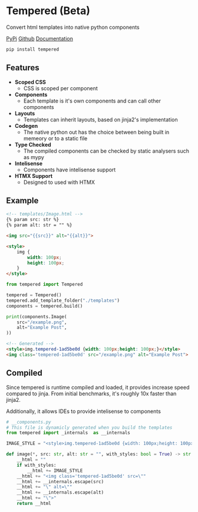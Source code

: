 # Tempered (Beta)

Convert html templates into native python components

[PyPi](https://pypi.org/project/tempered)
[Github](https://github.com/Ben-Brady/tempered)
[Documentation](https://github.com/Ben-Brady/tempered/blob/main/DOCUMENTATION.md)

```python
pip install tempered
```

## Features

- **Scoped CSS**
  - CSS is scoped per component
- **Components**
  - Each template is it's own components and can call other components
- **Layouts**
  - Templates can inherit layouts, based on jinja2's implementation
- **Codegen**
  - The native python out has the choice between being built in memeory or to a static file
- **Type Checked**
  - The compiled components can be checked by static analysers such as mypy
- **Intelisense**
  - Components have intelisense support
- **HTMX Support**
  - Designed to used with HTMX

## Example

```html
<!-- templates/Image.html -->
{% param src: str %}
{% param alt: str = "" %}

<img src="{{src}}" alt="{{alt}}">

<style>
    img {
        width: 100px;
        height: 100px;
    }
</style>
```

```python
from tempered import Tempered

tempered = Tempered()
tempered.add_template_folder("./templates")
components = tempered.build()

print(components.Image(
    src="/example.png",
    alt="Example Post",
))
```

```html
<!-- Generated -->
<style>img.tempered-1ad5be0d {width: 100px;height: 100px;}</style>
<img class='tempered-1ad5be0d' src="/example.png" alt="Example Post">
```


## Compiled

Since tempered is runtime compiled and loaded, it provides increase speed compared to jinja. From initial benchmarks, it's roughly 10x faster than jinja2.

Additionally, it allows IDEs to provide intelisense to components


```python
# __components.py
# This file is dynamicly generated when you build the templates
from tempered import _internals  as __internals

IMAGE_STYLE = "<style>img.tempered-1ad5be0d {width: 100px;height: 100px;}</style>"

def image(*, src: str, alt: str = "", with_styles: bool = True) -> str:
    __html = ""
    if with_styles:
        __html += IMAGE_STYLE
    __html += "<img class='tempered-1ad5be0d' src=\""
    __html += __internals.escape(src)
    __html += "\" alt=\""
    __html += __internals.escape(alt)
    __html += "\">"
    return __html
```
